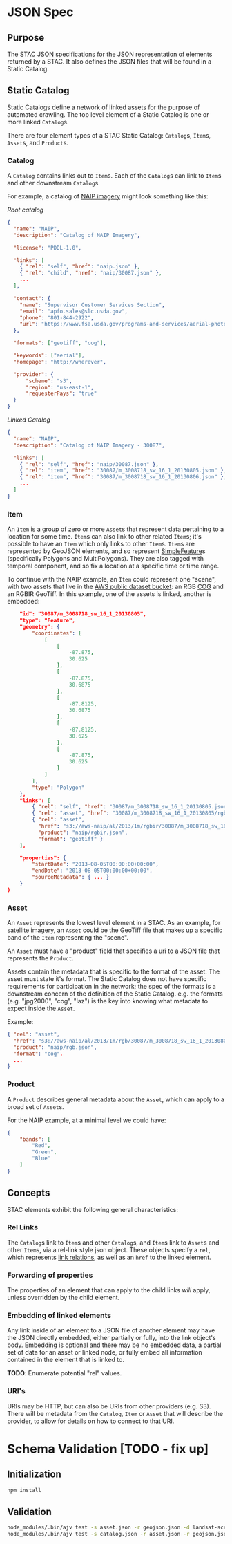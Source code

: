 # JSON Spec

## Purpose

The STAC JSON specifications for the JSON representation of elements returned by a  STAC.
It also defines the JSON files that will be found in a Static Catalog.

## Static Catalog

Static Catalogs define a network of linked assets for the purpose of automated
crawling. The top level element of a Static Catalog is one or more linked `Catalog`s.

There are four element types of a STAC Static Catalog: `Catalog`s, `Item`s, `Asset`s, and `Product`s.

### Catalog

A `Catalog` contains links out to `Item`s. Each of the `Catalog`s can link to `Item`s and other downstream `Catalog`s.

For example, a catalog of [NAIP imagery](https://www.fsa.usda.gov/programs-and-services/aerial-photography/imagery-programs/naip-imagery/) might look something like this:

_Root catalog_
```json
{
  "name": "NAIP",
  "description": "Catalog of NAIP Imagery",

  "license": "PDDL-1.0",

  "links": [
    { "rel": "self", "href": "naip.json" },
    { "rel": "child", "href": "naip/30087.json" },
    ...
  ],

  "contact": {
    "name": "Supervisor Customer Services Section",
    "email": "apfo.sales@slc.usda.gov",
    "phone": "801-844-2922",
    "url": "https://www.fsa.usda.gov/programs-and-services/aerial-photography/imagery-programs/naip-imagery/"
  },

  "formats": ["geotiff", "cog"],

  "keywords": ["aerial"],
  "homepage": "http://wherever",

  "provider": {
      "scheme": "s3",
      "region": "us-east-1",
      "requesterPays": "true"
  }
}
```

_Linked Catalog_
```json
{
  "name": "NAIP",
  "description": "Catalog of NAIP Imagery - 30087",

  "links": [
    { "rel": "self", "href": "naip/30087.json" },
    { "rel": "item", "href": "30087/m_3008718_sw_16_1_20130805.json" },
    { "rel": "item", "href": "30087/m_3008718_sw_16_1_20130806.json" },
    ...
  ]
}
```

### Item

An `Item` is a group of zero or more `Asset`s that represent data pertaining to a location
for some time. `Item`s can also link to other related `Item`s; it's possible to have an `Item` which
only links to other `Item`s. `Item`s are represented by GeoJSON elements,
and so represent [SimpleFeature](https://en.wikipedia.org/wiki/Simple_Features)s (specifically
Polygons and MultiPolygons). They are also tagged with temporal component, and so fix
a location at a specific time or time range.

To continue with the NAIP example, an `Item` could represent one "scene", with two assets
that live in the [AWS public dataset bucket](https://aws.amazon.com/public-datasets/naip/): an
RGB [COG](http://www.cogeo.org/) and an RGBIR GeoTiff.
In this example, one of the assets is linked, another is embedded:

```json
    "id": "30087/m_3008718_sw_16_1_20130805",
    "type": "Feature",
    "geometry": {
        "coordinates": [
            [
                [
                    -87.875,
                    30.625
                ],
                [
                    -87.875,
                    30.6875
                ],
                [
                    -87.8125,
                    30.6875
                ],
                [
                    -87.8125,
                    30.625
                ],
                [
                    -87.875,
                    30.625
                ]
            ]
        ],
        "type": "Polygon"
    },
    "links": [
        { "rel": "self", "href": "30087/m_3008718_sw_16_1_20130805.json" },
        { "rel": "asset", "href": "30087/m_3008718_sw_16_1_20130805/rgb.json" },
        { "rel": "asset",
          "href": "s3://aws-naip/al/2013/1m/rgbir/30087/m_3008718_sw_16_1_20130805.tif",
          "product": "naip/rgbir.json",
          "format": "geotiff" }
    ],

    "properties": {
        "startDate": "2013-08-05T00:00:00+00:00",
        "endDate": "2013-08-05T00:00:00+00:00",
        "sourceMetadata": { ... }
    }
}
```

### Asset

An `Asset` represents the lowest level element in a STAC. As an example, for satellite imagery,
an `Asset` could be the GeoTiff file that makes up a specific band of the `Item` representing the
"scene".

An `Asset` must have a "product" field that specifies a uri to a JSON file that represents the `Product`.

Assets contain the metadata that is specific to the format of the asset. The
asset must state it's format. The Static Catalog does not have specific
requirements for participation in the network; the spec of the formats is a
downstream concern of the definition of the Static Catalog. e.g. the formats (e.g. "jpg2000", "cog", "laz")
is the key into knowing what metadata to expect inside the `Asset`.

Example:

```json
{ "rel": "asset",
  "href": "s3://aws-naip/al/2013/1m/rgb/30087/m_3008718_sw_16_1_20130805.tif",
  "product": "naip/rgb.json",
  "format": "cog".
  ...
}
```


### Product

A `Product` describes general metadata about the `Asset`, which can apply to a broad set of `Asset`s.

For the NAIP example, at a minimal level we could have:

```json
{
    "bands": [
        "Red",
        "Green",
        "Blue"
    ]
}
```

## Concepts

STAC elements exhibit the following general characteristics:

### Rel Links

The `Catalog`s link to `Item`s and other `Catalog`s, and `Item`s link to `Asset`s and other `Item`s,
via a rel-link style json object. These objects specify a `rel`, which represents
[link relations](https://spdx.org/licenses/), as well as an `href` to the linked element.

### Forwarding of properties

The properties of an element that can apply to the child links *will* apply,
unless overridden by the child element.


### Embedding of linked elements

Any link inside of an element to a JSON file of another element may
have the JSON directly embedded, either partially or fully, into the link object's body.
Embedding is optional and there  may be no embedded data,
a partial set of data for an asset or linked node, or fully
embed all information contained in the element that is linked to.

__TODO__: Enumerate potential "rel" values.

### URI's

URIs may be HTTP, but can also be URIs from other providers (e.g. S3). There will be metadata from
the `Catalog`, `Item` or `Asset` that will describe the provider,
to allow for details on how to connect to that URI.


# Schema Validation [TODO - fix up]

## Initialization

```bash
npm install
```

## Validation

```bash
node_modules/.bin/ajv test -s asset.json -r geojson.json -d landsat-scene.json --valid --verbose
node_modules/.bin/ajv test -s catalog.json -r asset.json -r geojson.json -d node.json --valid --verbose
```
